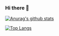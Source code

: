 ### Hi there 👋

<!--START_SECTION:badges-->
<!--END_SECTION:badges-->

[![Anurag's github stats](https://github-readme-stats.vercel.app/api?username=Vacabun&show_icons=true&theme=dark)](https://github.com/Vacabun)

[![Top Langs](https://github-readme-stats.vercel.app/api/top-langs/?username=Vacabun&layout=compact)](https://github.com/Vacabun)
